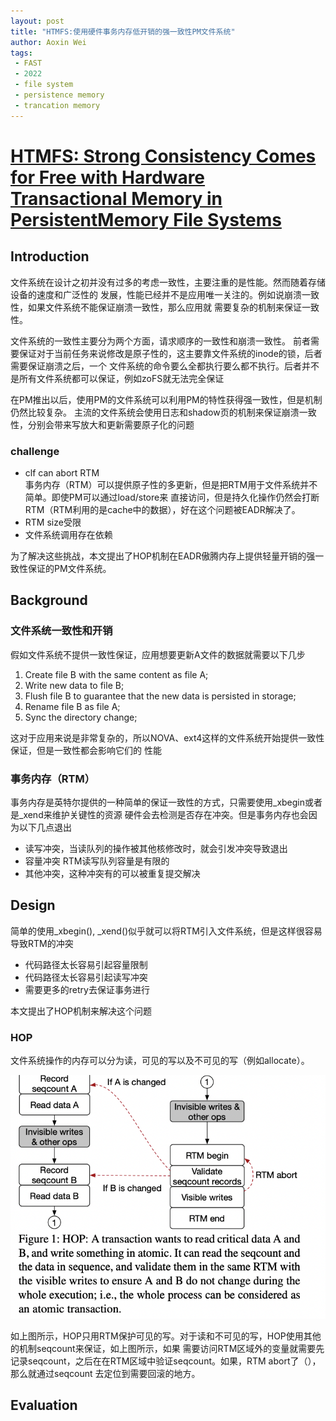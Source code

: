 ```yaml
---
layout: post
title: "HTMFS:使用硬件事务内存低开销的强一致性PM文件系统"
author: Aoxin Wei
tags:
 - FAST
 - 2022
 - file system 
 - persistence memory
 - trancation memory
---
```

# [HTMFS: Strong Consistency Comes for Free with Hardware Transactional Memory in PersistentMemory File Systems](https://www.usenix.org/system/files/fast22-yi.pdf)

## Introduction
文件系统在设计之初并没有过多的考虑一致性，主要注重的是性能。然而随着存储设备的速度和广泛性的
发展，性能已经并不是应用唯一关注的。例如说崩溃一致性，如果文件系统不能保证崩溃一致性，那么应用就
需要复杂的机制来保证一致性。

文件系统的一致性主要分为两个方面，请求顺序的一致性和崩溃一致性。
前者需要保证对于当前任务来说修改是原子性的，这主要靠文件系统的inode的锁，后者需要保证崩溃之后，一个
文件系统的命令要么全都执行要么都不执行。后者并不是所有文件系统都可以保证，例如zoFS就无法完全保证

在PM推出以后，使用PM的文件系统可以利用PM的特性获得强一致性，但是机制仍然比较复杂。
主流的文件系统会使用日志和shadow页的机制来保证崩溃一致性，分别会带来写放大和更新需要原子化的问题
### challenge
- clf can abort RTM  
事务内存（RTM）可以提供原子性的多更新，但是把RTM用于文件系统并不简单。即使PM可以通过load/store来
直接访问，但是持久化操作仍然会打断RTM（RTM利用的是cache中的数据），好在这个问题被EADR解决了。  
- RTM size受限
- 文件系统调用存在依赖

为了解决这些挑战，本文提出了HOP机制在EADR傲腾内存上提供轻量开销的强一致性保证的PM文件系统。
## Background
### 文件系统一致性和开销
假如文件系统不提供一致性保证，应用想要更新A文件的数据就需要以下几步
1. Create file B with the same content as file A;
2. Write new data to file B;
3. Flush file B to guarantee that the new data is persisted in
storage;
4. Rename file B as file A;
5. Sync the directory change;

这对于应用来说是非常复杂的，所以NOVA、ext4这样的文件系统开始提供一致性保证，但是一致性都会影响它们的
性能

### 事务内存（RTM）
事务内存是英特尔提供的一种简单的保证一致性的方式，只需要使用_xbegin或者是_xend来维护关键性的资源
硬件会去检测是否存在冲突。但是事务内存也会因为以下几点退出
- 读写冲突，当读队列的操作被其他核修改时，就会引发冲突导致退出
- 容量冲突 RTM读写队列容量是有限的
- 其他冲突，这种冲突有的可以被重复提交解决

## Design
简单的使用_xbegin(), _xend()似乎就可以将RTM引入文件系统，但是这样很容易导致RTM的冲突
- 代码路径太长容易引起容量限制
- 代码路径太长容易引起读写冲突
- 需要更多的retry去保证事务进行

本文提出了HOP机制来解决这个问题

### HOP
文件系统操作的内存可以分为读，可见的写以及不可见的写（例如allocate）。

![images](/images/2022-07-18-HTMFS/Snipaste_2022-07-18_20-47-26.png)

如上图所示，HOP只用RTM保护可见的写。对于读和不可见的写，HOP使用其他的机制seqcount来保证，如上图所示，如果
需要访问RTM区域外的变量就需要先记录seqcount，之后在在RTM区域中验证seqcount。如果，RTM abort了（），那么就通过seqcount
去定位到需要回滚的地方。


## Evaluation